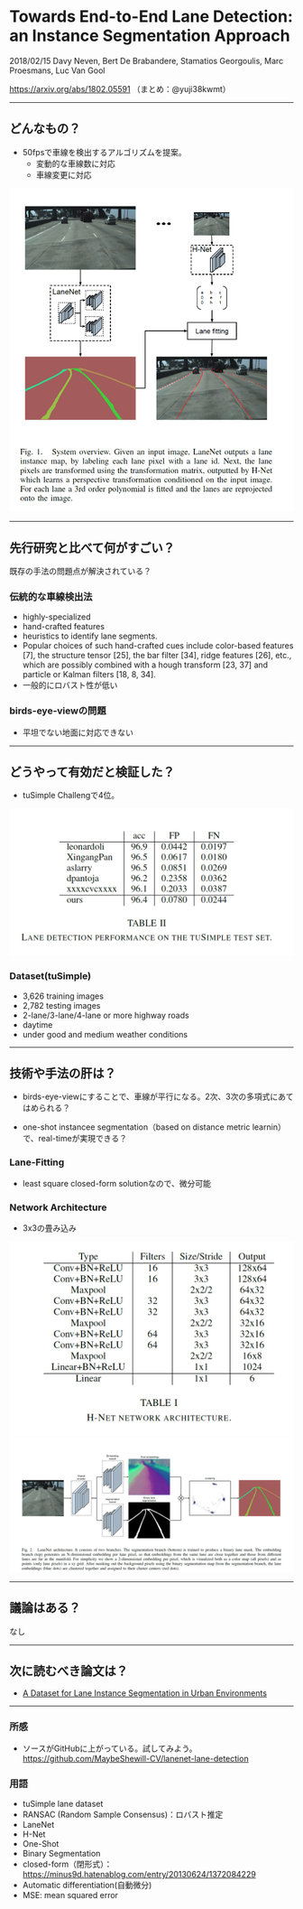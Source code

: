 Towards End-to-End Lane Detection: an Instance Segmentation Approach
===

2018/02/15 Davy Neven, Bert De Brabandere, Stamatios Georgoulis, Marc Proesmans, Luc Van Gool

https://arxiv.org/abs/1802.05591
（まとめ：@yuji38kwmt）

---
## どんなもの？
* 50fpsで車線を検出するアルゴリズムを提案。
    * 変動的な車線数に対応
    * 車線変更に対応

![overview](yuji38kwmt/overview.PNG)


---
## 先行研究と比べて何がすごい？

既存の手法の問題点が解決されている？

### 伝統的な車線検出法
* highly-specialized
* hand-crafted features
* heuristics to identify lane segments. 
* Popular choices of such hand-crafted cues include color-based features [7], the structure tensor [25], the bar filter [34], ridge features [26], etc., which are possibly combined with a hough transform [23, 37] and particle or Kalman filters [18, 8, 34]. 
* 一般的にロバスト性が低い

### birds-eye-viewの問題
* 平坦でない地面に対応できない


---
## どうやって有効だと検証した？
* tuSimple Challengで4位。

![tuSimple Ranking](yuji38kwmt/tusimple-ranking.PNG)

### Dataset(tuSimple)
* 3,626 training images
* 2,782 testing images
* 2-lane/3-lane/4-lane or more highway roads
* daytime
* under good and medium weather conditions

---
## 技術や手法の肝は？
* birds-eye-viewにすることで、車線が平行になる。2次、3次の多項式にあてはめられる？

* one-shot instancee segmentation（based on distance metric learnin）で、real-timeが実現できる？

### Lane-Fitting
* least square closed-form solutionなので、微分可能

### Network Architecture
* 3x3の畳み込み

![H-Net](yuji38kwmt/hnet.PNG)
![LaneNet](yuji38kwmt/lanenet.PNG)


---
## 議論はある？
なし


---

## 次に読むべき論文は？
* [A Dataset for Lane Instance Segmentation in Urban Environments](http://openaccess.thecvf.com/content_ECCV_2018/html/Brook_Roberts_A_Dataset_for_ECCV_2018_paper.html)



------
### 所感
* ソースがGitHubに上がっている。試してみよう。
https://github.com/MaybeShewill-CV/lanenet-lane-detection


### 用語
* tuSimple lane dataset
* RANSAC (Random Sample Consensus)：ロバスト推定
* LaneNet
* H-Net
* One-Shot
* Binary Segmentation
* closed-form（閉形式）：https://minus9d.hatenablog.com/entry/20130624/1372084229
* Automatic differentiation(自動微分)
* MSE: mean squared error



